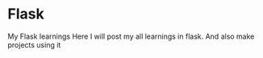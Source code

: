 # Flask
My Flask learnings
Here I will post my all learnings in flask.
And also make projects using it
